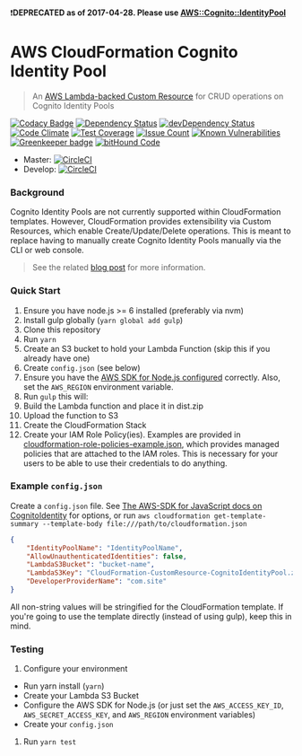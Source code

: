 ❗️**DEPRECATED as of 2017-04-28. Please use [AWS::Cognito::IdentityPool](https://docs.aws.amazon.com/AWSCloudFormation/latest/UserGuide/aws-resource-cognito-identitypool.html)**

# AWS CloudFormation Cognito Identity Pool

> An [AWS Lambda-backed Custom Resource](https://docs.aws.amazon.com/AWSCloudFormation/latest/UserGuide/template-custom-resources-lambda.html) for CRUD operations on Cognito Identity Pools

[![Codacy Badge](https://api.codacy.com/project/badge/Grade/5149b6ed184b4775b3d0ef04c6a4e27f)](https://www.codacy.com/app/barrett-harber/aws-cloudformation-cognito-identity-pool?utm_source=github.com&amp;utm_medium=referral&amp;utm_content=binoculars/aws-cloudformation-cognito-identity-pool&amp;utm_campaign=Badge_Grade)
[![Dependency Status](https://david-dm.org/binoculars/aws-cloudformation-cognito-identity-pool.svg)](https://david-dm.org/binoculars/aws-cloudformation-cognito-identity-pool)
[![devDependency Status](https://david-dm.org/binoculars/aws-cloudformation-cognito-identity-pool/dev-status.svg)](https://david-dm.org/binoculars/aws-cloudformation-cognito-identity-pool#info=devDependencies)
[![Code Climate](https://codeclimate.com/github/binoculars/aws-cloudformation-cognito-identity-pool/badges/gpa.svg)](https://codeclimate.com/github/binoculars/aws-cloudformation-cognito-identity-pool)
[![Test Coverage](https://codeclimate.com/github/binoculars/aws-cloudformation-cognito-identity-pool/badges/coverage.svg)](https://codeclimate.com/github/binoculars/aws-cloudformation-cognito-identity-pool/coverage)
[![Issue Count](https://codeclimate.com/github/binoculars/aws-cloudformation-cognito-identity-pool/badges/issue_count.svg)](https://codeclimate.com/github/binoculars/aws-cloudformation-cognito-identity-pool)
[![Known Vulnerabilities](https://snyk.io/test/github/binoculars/aws-cloudformation-cognito-identity-pool/badge.svg)](https://snyk.io/test/github/binoculars/aws-cloudformation-cognito-identity-pool)
[![Greenkeeper badge](https://badges.greenkeeper.io/binoculars/aws-cloudformation-cognito-identity-pool.svg)](https://greenkeeper.io/)
[![bitHound Code](https://www.bithound.io/github/binoculars/aws-cloudformation-cognito-identity-pool/badges/code.svg)](https://www.bithound.io/github/binoculars/aws-cloudformation-cognito-identity-pool)

- Master: [![CircleCI](https://circleci.com/gh/binoculars/aws-cloudformation-cognito-identity-pool/tree/master.svg?style=svg)](https://circleci.com/gh/binoculars/aws-cloudformation-cognito-identity-pool/tree/master)
- Develop: [![CircleCI](https://circleci.com/gh/binoculars/aws-cloudformation-cognito-identity-pool/tree/develop.svg?style=svg)](https://circleci.com/gh/binoculars/aws-cloudformation-cognito-identity-pool/tree/develop)

### Background
Cognito Identity Pools are not currently supported within CloudFormation templates. However, CloudFormation provides extensibility via Custom Resources, which enable Create/Update/Delete operations. This is meant to replace having to manually create Cognito Identity Pools manually via the CLI or web console.

> See the related [blog post](https://medium.com/@barrettharber/polyfilling-aws-cloudformation-with-a-lambda-backed-custom-resource-a907f65144d5#.fnl9giwg1) for more information.

### Quick Start
1. Ensure you have node.js >= 6 installed (preferably via nvm)
1. Install gulp globally (`yarn global add gulp`)
1. Clone this repository
1. Run `yarn`
1. Create an S3 bucket to hold your Lambda Function (skip this if you already have one)
1. Create `config.json` (see below)
1. Ensure you have the [AWS SDK for Node.js configured](https://docs.aws.amazon.com/AWSJavaScriptSDK/guide/node-configuring.html) correctly. Also, set the `AWS_REGION` environment variable.
1. Run `gulp` this will:
  1. Build the Lambda function and place it in dist.zip
  1. Upload the function to S3
  1. Create the CloudFormation Stack
1. Create your IAM Role Policy(ies). Examples are provided in [cloudformation-role-policies-example.json](cloudformation-role-policies-example.json), which provides managed policies that are attached to the IAM roles. This is necessary for your users to be able to use their credentials to do anything.

### Example `config.json`
Create a `config.json` file. See [The AWS-SDK for JavaScript docs on CognitoIdentity](https://docs.aws.amazon.com/AWSJavaScriptSDK/latest/AWS/CognitoIdentity.html#createIdentityPool-property) for options, or run `aws cloudformation get-template-summary --template-body file:///path/to/cloudformation.json`

```JSON
{
	"IdentityPoolName": "IdentityPoolName",
	"AllowUnauthenticatedIdentities": false,
	"LambdaS3Bucket": "bucket-name",
	"LambdaS3Key": "CloudFormation-CustomResource-CognitoIdentityPool.zip",
	"DeveloperProviderName": "com.site"
}
```

All non-string values will be stringified for the CloudFormation template. If you're going to use the template directly (instead of using gulp), keep this in mind.

### Testing
1. Configure your environment
  - Run yarn install (`yarn`)
  - Create your Lambda S3 Bucket
  - Configure the AWS SDK for Node.js (or just set the `AWS_ACCESS_KEY_ID`, `AWS_SECRET_ACCESS_KEY`, and `AWS_REGION` environment variables)
  - Create your `config.json`
1. Run `yarn test`
